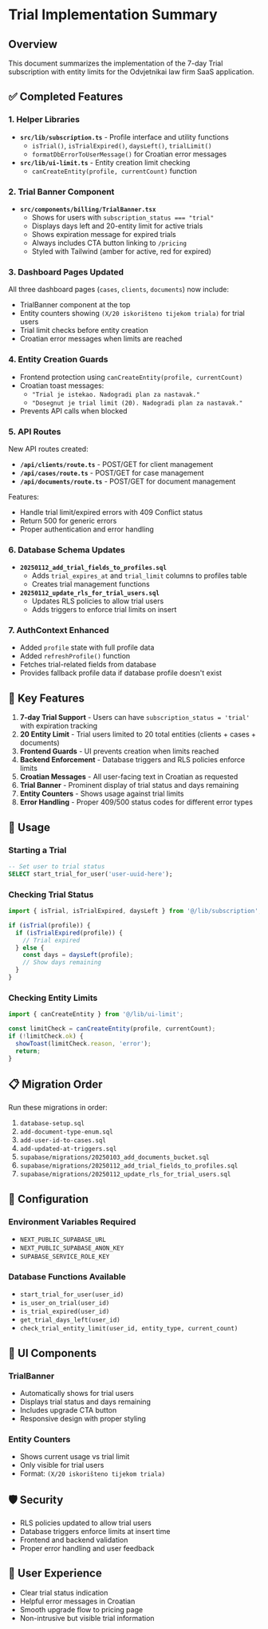 # Trial Implementation Summary

## Overview
This document summarizes the implementation of the 7-day Trial subscription with entity limits for the Odvjetnikai law firm SaaS application.

## ✅ Completed Features

### 1. **Helper Libraries**
- **`src/lib/subscription.ts`** - Profile interface and utility functions
  - `isTrial()`, `isTrialExpired()`, `daysLeft()`, `trialLimit()`
  - `formatDbErrorToUserMessage()` for Croatian error messages
- **`src/lib/ui-limit.ts`** - Entity creation limit checking
  - `canCreateEntity(profile, currentCount)` function

### 2. **Trial Banner Component**
- **`src/components/billing/TrialBanner.tsx`**
  - Shows for users with `subscription_status === "trial"`
  - Displays days left and 20-entity limit for active trials
  - Shows expiration message for expired trials
  - Always includes CTA button linking to `/pricing`
  - Styled with Tailwind (amber for active, red for expired)

### 3. **Dashboard Pages Updated**
All three dashboard pages (`cases`, `clients`, `documents`) now include:
- TrialBanner component at the top
- Entity counters showing `(X/20 iskorišteno tijekom triala)` for trial users
- Trial limit checks before entity creation
- Croatian error messages when limits are reached

### 4. **Entity Creation Guards**
- Frontend protection using `canCreateEntity(profile, currentCount)`
- Croatian toast messages:
  - `"Trial je istekao. Nadogradi plan za nastavak."`
  - `"Dosegnut je trial limit (20). Nadogradi plan za nastavak."`
- Prevents API calls when blocked

### 5. **API Routes**
New API routes created:
- **`/api/clients/route.ts`** - POST/GET for client management
- **`/api/cases/route.ts`** - POST/GET for case management  
- **`/api/documents/route.ts`** - POST/GET for document management

Features:
- Handle trial limit/expired errors with 409 Conflict status
- Return 500 for generic errors
- Proper authentication and error handling

### 6. **Database Schema Updates**
- **`20250112_add_trial_fields_to_profiles.sql`**
  - Adds `trial_expires_at` and `trial_limit` columns to profiles table
  - Creates trial management functions
- **`20250112_update_rls_for_trial_users.sql`**
  - Updates RLS policies to allow trial users
  - Adds triggers to enforce trial limits on insert

### 7. **AuthContext Enhanced**
- Added `profile` state with full profile data
- Added `refreshProfile()` function
- Fetches trial-related fields from database
- Provides fallback profile data if database profile doesn't exist

## 🎯 Key Features

1. **7-day Trial Support** - Users can have `subscription_status = 'trial'` with expiration tracking
2. **20 Entity Limit** - Trial users limited to 20 total entities (clients + cases + documents)
3. **Frontend Guards** - UI prevents creation when limits reached
4. **Backend Enforcement** - Database triggers and RLS policies enforce limits
5. **Croatian Messages** - All user-facing text in Croatian as requested
6. **Trial Banner** - Prominent display of trial status and days remaining
7. **Entity Counters** - Shows usage against trial limits
8. **Error Handling** - Proper 409/500 status codes for different error types

## 🚀 Usage

### Starting a Trial
```sql
-- Set user to trial status
SELECT start_trial_for_user('user-uuid-here');
```

### Checking Trial Status
```typescript
import { isTrial, isTrialExpired, daysLeft } from '@/lib/subscription';

if (isTrial(profile)) {
  if (isTrialExpired(profile)) {
    // Trial expired
  } else {
    const days = daysLeft(profile);
    // Show days remaining
  }
}
```

### Checking Entity Limits
```typescript
import { canCreateEntity } from '@/lib/ui-limit';

const limitCheck = canCreateEntity(profile, currentCount);
if (!limitCheck.ok) {
  showToast(limitCheck.reason, 'error');
  return;
}
```

## 📋 Migration Order

Run these migrations in order:
1. `database-setup.sql`
2. `add-document-type-enum.sql`
3. `add-user-id-to-cases.sql`
4. `add-updated-at-triggers.sql`
5. `supabase/migrations/20250103_add_documents_bucket.sql`
6. `supabase/migrations/20250112_add_trial_fields_to_profiles.sql`
7. `supabase/migrations/20250112_update_rls_for_trial_users.sql`

## 🔧 Configuration

### Environment Variables Required
- `NEXT_PUBLIC_SUPABASE_URL`
- `NEXT_PUBLIC_SUPABASE_ANON_KEY`
- `SUPABASE_SERVICE_ROLE_KEY`

### Database Functions Available
- `start_trial_for_user(user_id)`
- `is_user_on_trial(user_id)`
- `is_trial_expired(user_id)`
- `get_trial_days_left(user_id)`
- `check_trial_entity_limit(user_id, entity_type, current_count)`

## 🎨 UI Components

### TrialBanner
- Automatically shows for trial users
- Displays trial status and days remaining
- Includes upgrade CTA button
- Responsive design with proper styling

### Entity Counters
- Shows current usage vs trial limit
- Only visible for trial users
- Format: `(X/20 iskorišteno tijekom triala)`

## 🛡️ Security

- RLS policies updated to allow trial users
- Database triggers enforce limits at insert time
- Frontend and backend validation
- Proper error handling and user feedback

## 📱 User Experience

- Clear trial status indication
- Helpful error messages in Croatian
- Smooth upgrade flow to pricing page
- Non-intrusive but visible trial information

